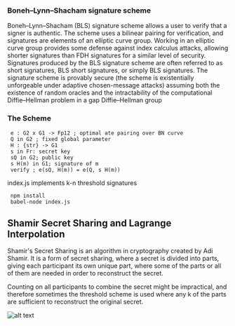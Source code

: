 ### Boneh–Lynn–Shacham signature scheme

Boneh–Lynn–Shacham (BLS) signature scheme allows a user to verify that a signer is authentic. The scheme uses a bilinear pairing for verification, and signatures are elements of an elliptic curve group. Working in an elliptic curve group provides some defense against index calculus attacks, allowing shorter signatures than FDH signatures for a similar level of security. Signatures produced by the BLS signature scheme are often referred to as short signatures, BLS short signatures, or simply BLS signatures. The signature scheme is provably secure (the scheme is existentially unforgeable under adaptive chosen-message attacks) assuming both the existence of random oracles and the intractability of the computational Diffie–Hellman problem in a gap Diffie–Hellman group

### The Scheme

```
 e : G2 x G1 -> Fp12 ; optimal ate pairing over BN curve
 Q in G2 ; fixed global parameter
 H : {str} -> G1
 s in Fr: secret key
 sQ in G2; public key
 s H(m) in G1; signature of m
 verify ; e(sQ, H(m)) = e(Q, s H(m))
```


index.js implements k-n threshold signatures 

```
 npm install
 babel-node index.js
```




## Shamir Secret Sharing and Lagrange Interpolation  

Shamir's Secret Sharing is an algorithm in cryptography created by Adi Shamir. It is a form of secret sharing, where a secret is divided into parts, giving each participant its own unique part, where some of the parts or all of them are needed in order to reconstruct the secret.

Counting on all participants to combine the secret might be impractical, and therefore sometimes the threshold scheme is used where any k of the parts are sufficient to reconstruct the original secret.

![alt text](https://i.gyazo.com/b07cf212338f79f9e8863166fd19e7b9.png)

